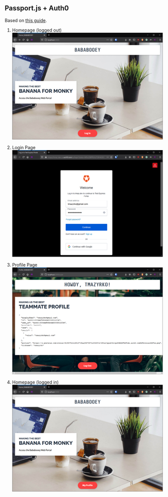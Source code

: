 ## Passport.js + Auth0
Based on [this guide](https://auth0.com/blog/create-a-simple-and-secure-node-express-app/).

1. Homepage (logged out)
   ![Screenshot 1](images/img.png)


2. Login Page
   ![Screenshot 2](images/img_1.png)
   

3. Profile Page
   ![Screenshot 3](images/img_2.png)


4. Homepage (logged in)
   ![Screenshot 4](images/img_3.png)
   